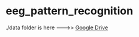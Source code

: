 # eeg_pattern_recognition
./data folder is here --->> [Google Drive](https://drive.google.com/drive/folders/14DSJbea6SM5KI4lb9_oYYSIMqXH9UwTy)